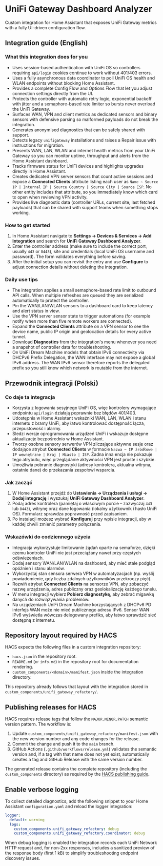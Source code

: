 
# UniFi Gateway Dashboard Analyzer

Custom integration for Home Assistant that exposes UniFi Gateway metrics with a
fully UI-driven configuration flow.

## Integration guide (English)

### What this integration does for you

- Uses session-based authentication with UniFi OS so controllers requiring
  `api/login` cookies continue to work without 401/403 errors.
- Uses a fully asynchronous data coordinator to poll UniFi OS health and WLAN
  endpoints without blocking Home Assistant.
- Provides a complete Config Flow and Options Flow that let you adjust
  connection settings directly from the UI.
- Protects the controller with automatic retry logic, exponential backoff with
  jitter and a semaphore-based rate limiter so bursts never overload the UniFi
  Gateway.
- Surfaces WAN, VPN and client metrics as dedicated sensors and binary sensors
  with defensive parsing so malformed payloads do not break the integration.
- Generates anonymised diagnostics that can be safely shared with support.
- Detects legacy `unifigateway` installations and raises a Repair issue with
  instructions for migration.
- Presents WAN, LAN, WLAN and internet health metrics from your UniFi Gateway so
  you can monitor uptime, throughput and alerts from the Home Assistant
  dashboard.
- Tracks firmware status for UniFi devices and highlights upgrades directly in
  Home Assistant.
- Creates dedicated VPN server sensors that count active sessions and expose a
  **Connected Clients** attribute listing each user as
  `Name ~ Source IP | Internal IP | Source Country | Source City | Source ISP`.
  No other entity includes that attribute, so you immediately know which card
  to open when reviewing VPN activity.
- Provides live diagnostic data (controller URLs, current site, last fetched
  payloads) that can be shared with support teams when something stops working.

### How to get started

1. In Home Assistant navigate to **Settings → Devices & Services → Add
   Integration** and search for **UniFi Gateway Dashboard Analyzer**.
2. Enter the controller address (make sure to include the correct port, usually
   `443` or `8443`), site and credentials (local UniFi OS username and password).
   The form validates everything before saving.
3. After the initial setup you can revisit the entry and use **Configure** to
   adjust connection details without deleting the integration.

### Daily use tips

- The integration applies a small semaphore-based rate limit to outbound API
  calls. When multiple refreshes are queued they are serialized automatically
  to protect the controller.
- Pin the WAN/LAN/WLAN sensors to a dashboard card to keep latency and alert
  status in view.
- Use the VPN server sensor state to trigger automations (for example notify
  when more than five remote workers are connected).
- Expand the **Connected Clients** attribute on a VPN sensor to see the device
  name, public IP origin and geolocation details for every active tunnel.
- Download **Diagnostics** from the integration's menu whenever you need a
  snapshot of controller data for troubleshooting.
- On UniFi Dream Machine models that obtain IPv6 connectivity via DHCPv6 Prefix
  Delegation, the WAN interface may not expose a global IPv6 address. The WAN
  IPv6 sensor therefore reports the delegated prefix so you still know which
  network is routable from the internet.

## Przewodnik integracji (Polski)

### Co daje ta integracja

- Korzysta z logowania sesyjnego UniFi OS, więc kontrolery wymagające
  endpointu `api/login` działają poprawnie bez błędów 401/403.
- Udostępnia w Home Assistant wskaźniki WAN, LAN, WLAN i stanu internetu z
  bramy UniFi, aby łatwo kontrolować dostępność łącza, przepustowość i alarmy.
- Śledzi wersje oprogramowania urządzeń UniFi i wskazuje dostępne aktualizacje
  bezpośrednio w Home Assistant.
- Tworzy osobne sensory serwerów VPN zliczające aktywne sesje oraz dodające
  atrybut **Connected Clients** w formacie
  `Nazwa ~ IP źródłowe | IP wewnętrzne | Kraj | Miasto | ISP`. Żadna inna encja
  nie pokazuje tego atrybutu, więc przeglądanie aktywności VPN jest proste i
  szybkie.
- Umożliwia pobranie diagnostyki (adresy kontrolera, aktualna witryna, ostatnie
  dane) do przekazania zespołowi wsparcia.

### Jak zacząć

1. W Home Assistant przejdź do **Ustawienia → Urządzenia i usługi → Dodaj
   integrację** i wyszukaj **UniFi Gateway Dashboard Analyzer**.
2. Podaj adres kontrolera (pamiętaj o właściwym porcie – zazwyczaj `443` lub
   `8443`), witrynę oraz dane logowania (lokalny użytkownik i hasło UniFi OS).
   Formularz sprawdza poprawność przed zapisaniem.
3. Po instalacji możesz wybrać **Konfiguruj** przy wpisie integracji, aby w
   każdej chwili zmienić parametry połączenia.

### Wskazówki do codziennego użycia

- Integracja wykorzystuje limitowanie żądań oparte na semaforze, dzięki czemu
  kontroler UniFi nie jest przeciążany nawet przy częstych odświeżeniach.
- Dodaj sensory WAN/LAN/WLAN na dashboard, aby mieć stale podgląd opóźnień i
  stanu alarmów.
- Wykorzystaj stan sensora serwera VPN w automatyzacjach (np. wyślij powiadomienie,
  gdy liczba zdalnych użytkowników przekroczy pięć).
- Rozwiń atrybut **Connected Clients** na sensorze VPN, aby zobaczyć nazwę
  urządzenia, adres publiczny oraz geolokalizację każdego tunelu.
- W menu integracji wybierz **Pobierz diagnostykę**, aby zebrać migawkę danych do
  rozwiązywania problemów.
- Na urządzeniach UniFi Dream Machine korzystających z DHCPv6 PD interfejs WAN
  może nie mieć publicznego adresu IPv6. Sensor WAN IPv6 wyświetla wówczas
  delegowany prefiks, aby łatwo sprawdzić sieć dostępną z internetu.

## Repository layout required by HACS

HACS expects the following files in a custom integration repository:

- `hacs.json` in the repository root.
- `README.md` (or `info.md`) in the repository root for documentation rendering.
- `custom_components/<domain>/manifest.json` inside the integration directory.

This repository already follows that layout with the integration stored in
`custom_components/unifi_gateway_refactory/`.

## Publishing releases for HACS

HACS requires release tags that follow the `MAJOR.MINOR.PATCH` semantic version
pattern. The workflow is:

1. Update `custom_components/unifi_gateway_refactory/manifest.json` with the new
   version number and any code changes for the release.
2. Commit the change and push it to the `main` branch.
3. GitHub Actions (`.github/workflows/release.yml`) validates the semantic version
   and, if a tag with that name does not yet exist, automatically creates a tag
   and GitHub Release with the same version number.

The generated release contains the complete repository (including the
`custom_components` directory) as required by the
[HACS publishing guide](https://hacs.xyz/docs/publish/).

## Enable verbose logging

To collect detailed diagnostics, add the following snippet to your Home Assistant
`configuration.yaml` and reload the logger integration:

```yaml
logger:
  default: warning
  logs:
    custom_components.unifi_gateway_refactory: debug
    custom_components.unifi_gateway_refactory.coordinator: debug
```

When debug logging is enabled the integration records each UniFi Network HTTP request
and, for non-2xx responses, includes a sanitized preview of the response body (first 1 kB)
to simplify troubleshooting endpoint discovery issues.

